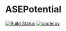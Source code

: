 # ASEPotential

[![Build Status](https://github.com/jrdegreeff/ASEPotential.jl/workflows/CI/badge.svg)](https://github.com/jrdegreeff/ASEPotential.jl/actions)
[![codecov](https://codecov.io/gh/jrdegreeff/ASEPotential.jl/branch/main/graph/badge.svg?token=smAIjfP8WA)](https://codecov.io/gh/jrdegreeff/ASEPotential.jl)
